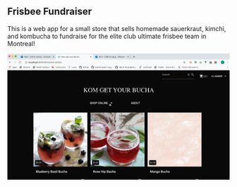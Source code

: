 ## Frisbee Fundraiser

This is a web app for a small store that sells homemade sauerkraut, kimchi, and kombucha to fundraise for the elite club ultimate frisbee team in Montreal!

![Animated1](screenshots/demo.gif)

